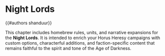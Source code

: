 # Night Lords
{{#authors shanduur}}

This chapter includes homebrew rules, units, and narrative expansions for the **Night Lords**. It is intended to enrich your Horus Heresy campaigns with custom options, characterful additions, and faction-specific content that remains faithful to the spirit and tone of the Age of Darkness.

